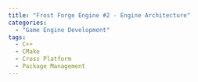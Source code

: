 ```yaml
---
title: "Frost Forge Engine #2 - Engine Architecture"
categories:
  - "Game Engine Development"
tags:
  - C++
  - CMake
  - Cross Platform
  - Package Management
---
```

